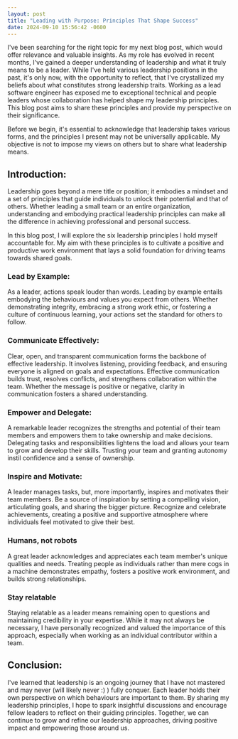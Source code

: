 ```yaml
---
layout: post
title: "Leading with Purpose: Principles That Shape Success"
date: 2024-09-10 15:56:42 -0600
---
```


I've been searching for the right topic for my next blog post, which would offer relevance and valuable insights. As my role has evolved in recent months, I've gained a deeper understanding of leadership and what it truly means to be a leader. While I've held various leadership positions in the past, it's only now, with the opportunity to reflect, that I've crystallized my beliefs about what constitutes strong leadership traits. Working as a lead software engineer has exposed me to exceptional technical and people leaders whose collaboration has helped shape my leadership principles. This blog post aims to share these principles and provide my perspective on their significance.

Before we begin, it's essential to acknowledge that leadership takes various forms, and the principles I present may not be universally applicable. My objective is not to impose my views on others but to share what leadership means.
## Introduction:
Leadership goes beyond a mere title or position; it embodies a mindset and a set of principles that guide individuals to unlock their potential and that of others. Whether leading a small team or an entire organization, understanding and embodying practical leadership principles can make all the difference in achieving professional and personal success.

In this blog post, I will explore the six leadership principles I hold myself accountable for. My aim with these principles is to cultivate a positive and productive work environment that lays a solid foundation for driving teams towards shared goals.
### Lead by Example:
As a leader, actions speak louder than words. Leading by example entails embodying the behaviours and values you expect from others. Whether demonstrating integrity, embracing a strong work ethic, or fostering a culture of continuous learning, your actions set the standard for others to follow.
### Communicate Effectively:
Clear, open, and transparent communication forms the backbone of effective leadership. It involves listening, providing feedback, and ensuring everyone is aligned on goals and expectations. Effective communication builds trust, resolves conflicts, and strengthens collaboration within the team. Whether the message is positive or negative, clarity in communication fosters a shared understanding.
### Empower and Delegate:
A remarkable leader recognizes the strengths and potential of their team members and empowers them to take ownership and make decisions. Delegating tasks and responsibilities lightens the load and allows your team to grow and develop their skills. Trusting your team and granting autonomy instil confidence and a sense of ownership.
### Inspire and Motivate:
A leader manages tasks, but, more importantly, inspires and motivates their team members. Be a source of inspiration by setting a compelling vision, articulating goals, and sharing the bigger picture. Recognize and celebrate achievements, creating a positive and supportive atmosphere where individuals feel motivated to give their best.
### Humans, not robots
A great leader acknowledges and appreciates each team member's unique qualities and needs. Treating people as individuals rather than mere cogs in a machine demonstrates empathy, fosters a positive work environment, and builds strong relationships.
### Stay relatable
Staying relatable as a leader means remaining open to questions and maintaining credibility in your expertise. While it may not always be necessary, I have personally recognized and valued the importance of this approach, especially when working as an individual contributor within a team.
## Conclusion:
I've learned that leadership is an ongoing journey that I have not mastered and may never (will likely never :) ) fully conquer. Each leader holds their own perspective on which behaviours are important to them. By sharing my leadership principles, I hope to spark insightful discussions and encourage fellow leaders to reflect on their guiding principles. Together, we can continue to grow and refine our leadership approaches, driving positive impact and empowering those around us.
